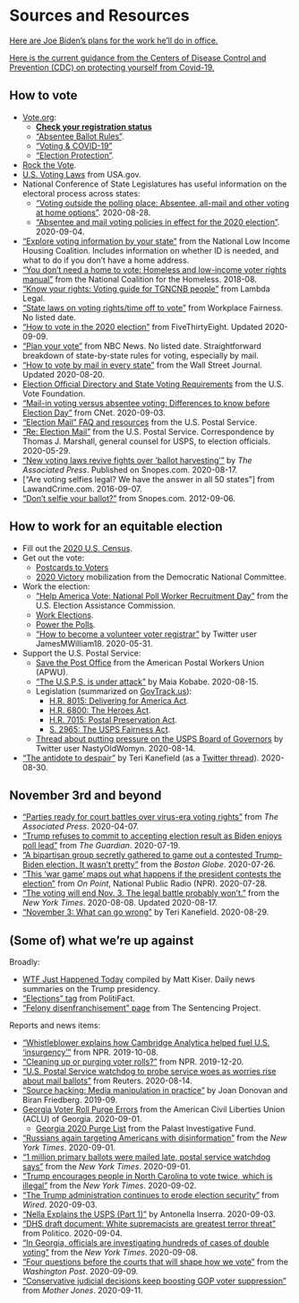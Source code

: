 # Sources and Resources

[Here are Joe Biden’s plans for the work he’ll do in office.](https://joebiden.com/joes-vision/)

[Here is the current guidance from the Centers of Disease Control and Prevention (CDC) on protecting yourself from Covid-19.](https://www.cdc.gov/coronavirus/2019-ncov/prevent-getting-sick/prevention.html)

## How to vote

* [Vote.org](https://www.vote.org):
  * **[Check your registration status](https://www.vote.org/am-i-registered-to-vote/)**
  * [“Absentee Ballot Rules”](https://www.vote.org/absentee-voting-rules/).
  * [“Voting & COVID-19”](https://www.vote.org/covid-19/)
  * [“Election Protection”](https://www.vote.org/election-protection/).
* [Rock the Vote](https://www.rockthevote.org/).
* [U.S. Voting Laws](https://www.usa.gov/voting-laws) from USA.gov.
* National Conference of State Legislatures has useful information on the electoral process across states:
  * [“Voting outside the polling place: Absentee, all-mail and other voting at home options”](https://www.ncsl.org/research/elections-and-campaigns/absentee-and-early-voting.aspx). 2020-08-28.
  * [“Absentee and mail voting policies in effect for the 2020 election”](https://www.ncsl.org/research/elections-and-campaigns/absentee-and-mail-voting-policies-in-effect-for-the-2020-election.aspx). 2020-09-04.
* [“Explore voting information by your state”](https://www.ourhomes-ourvotes.org/voterinformationbystate) from the National Low Income Housing Coalition. Includes information on whether ID is needed, and what to do if you don’t have a home address.
* [“You don’t need a home to vote: Homeless and low-income voter rights manual”](https://nationalhomeless.org/wp-content/uploads/2018/08/2018-Manual_for-web.pdf) from the National Coalition for the Homeless. 2018-08.
* [“Know your rights: Voting guide for TGNCNB people”](https://www.lambdalegal.org/vote) from Lambda Legal.
* [“State laws on voting rights/time off to vote”](https://www.workplacefairness.org/voting-rights-time-off-work) from Workplace Fairness. No listed date.
* [“How to vote in the 2020 election”](https://projects.fivethirtyeight.com/how-to-vote-2020/) from FiveThirtyEight. Updated 2020-09-09.
* [“Plan your vote”](https://www.nbcnews.com/specials/plan-your-vote-state-by-state-guide-voting-by-mail-early-in-person-voting-election/index.html) from NBC News. No listed date. Straightforward breakdown of state-by-state rules for voting, especially by mail.
* [“How to vote by mail in every state”](https://www.wsj.com/articles/how-to-vote-by-mail-in-every-state-11597840923) from the Wall Street Journal. Updated 2020-08-20.
* [Election Official Directory and State Voting Requirements](https://www.usvotefoundation.org/vote/eoddomestic.htm) from the U.S. Vote Foundation.
* [“Mail-in voting versus absentee voting: Differences to know before Election Day”](https://www.cnet.com/how-to/mail-in-voting-versus-absentee-voting-differences-to-know-before-election-day/) from CNet. 2020-09-03.
* [“Election Mail” FAQ and resources](https://about.usps.com/what/government-services/election-mail/) from the U.S. Postal Service.
* [“Re: Election Mail”](https://about.usps.com/newsroom/national-releases/2020/2020-05-29-marshall-to-election-officials-re-election-mail.pdf) from the U.S. Postal Service. Correspondence by Thomas J. Marshall, general counsel for USPS, to election officials. 2020-05-29.
* [“New voting laws revive fights over ‘ballot harvesting’”](https://www.snopes.com/ap/2020/08/17/new-voting-laws-revive-fights-over-ballot-harvesting/) by _The Associated Press_. Published on Snopes.com. 2020-08-17.
* [“Are voting selfies legal? We have the answer in all 50 states”] from LawandCrime.com. 2016-09-07.
* [“Don’t selfie your ballot?”](https://www.snopes.com/fact-check/dont-selfie-your-ballot/) from Snopes.com. 2012-09-06.


## How to work for an equitable election

* Fill out the [2020 U.S. Census](https://my2020census.gov/).
* Get out the vote:
  * [Postcards to Voters](https://postcardstovoters.org/)
  * [2020 Victory](https://www.mobilize.us/2020victory/) mobilization from the Democratic National Committee.
* Work the election:
  * [“Help America Vote: National Poll Worker Recruitment Day”](https://www.eac.gov/help-america-vote) from the U.S. Election Assistance Commission.
  * [Work Elections](https://www.workelections.com/).
  * [Power the Polls](https://www.powerthepolls.org/).
  * [“How to become a volunteer voter registrar”](https://twitter.com/JamesMWilliam18/status/1134487920297910274) by Twitter user JamesMWilliam18. 2020-05-31.
* Support the U.S. Postal Service:
  * [Save the Post Office](https://www.apwu.org/savepostoffice) from the American Postal Workers Union (APWU).
  * [“The U.S.P.S. is under attack”](https://redgoldsparks.tumblr.com/post/626805444003971072/the-usps-is-under-attack-compiled-by-maia-kobabe) by Maia Kobabe. 2020-08-15.
  * Legislation (summarized on [GovTrack.us](https://www.govtrack.us/)):
    * [H.R. 8015: Delivering for America Act](https://www.govtrack.us/congress/bills/116/hr8015).
    * [H.R. 6800: The Heroes Act](https://www.govtrack.us/congress/bills/116/hr6800).
    * [H.R. 7015: Postal Preservation Act](https://www.govtrack.us/congress/bills/116/hr7015).
    * [S. 2965: The USPS Fairness Act](https://www.govtrack.us/congress/bills/116/s2965).
  * [Thread about putting pressure on the USPS Board of Governors](https://twitter.com/NastyOldWomyn/status/1294349964966006788) by Twitter user NastyOldWomyn. 2020-08-14.
* [“The antidote to despair”](https://terikanefield-blog.com/the-antidote-to-despair/) by Teri Kanefield (as a [Twitter thread](https://twitter.com/Teri_Kanefield/status/1300139s973874573312)). 2020-08-30.


## November 3rd and beyond

* [“Parties ready for court battles over virus-era voting rights”](https://apnews.com/71adf90dabe4d6ccab781df75aafd76a) from _The Associated Press_. 2020-04-07.
* [“Trump refuses to commit to accepting election result as Biden enjoys poll lead”](https://www.theguardian.com/us-news/2020/jul/19/trump-joe-biden-coronavirus-polls) from _The Guardian_. 2020-07-19.
* [“A bipartisan group secretly gathered to game out a contested Trump-Biden election. It wasn’t pretty”](https://www.bostonglobe.com/2020/07/25/nation/bipartisan-group-secretly-gathered-game-out-contested-trump-biden-election-it-wasnt-pretty) from the _Boston Globe_. 2020-07-26.
* [“This ‘war game’ maps out what happens if the president contests the election”](https://www.wbur.org/onpoint/2020/07/28/election-war-games-trump-scenario) from _On Point_, National Public Radio (NPR). 2020-07-28.
* [“The voting will end Nov. 3. The legal battle probably won’t.”](https://www.nytimes.com/2020/08/08/us/politics/voting-nov-3-election.html) from the _New York Times_. 2020-08-08. Updated 2020-08-17.
* [“November 3: What can go wrong”](https://terikanefield-blog.com/november-3-what-can-go-wrong-expanded-list/) by Teri Kanefield. 2020-08-29.


## (Some of) what we’re up against

Broadly:

* [WTF Just Happened Today](https://whatthefuckjusthappenedtoday.com/) compiled by Matt Kiser. Daily news summaries on the Trump presidency.
* [“Elections” tag](https://www.politifact.com/elections/) from PolitiFact.
* [“Felony disenfranchisement” page](https://www.sentencingproject.org/issues/felony-disenfranchisement/) from The Sentencing Project.

Reports and news items:

* [“Whistleblower explains how Cambridge Analytica helped fuel U.S. ‘insurgency’”](https://www.npr.org/transcripts/768216311) from NPR. 2019-10-08.
* [“Cleaning up or purging voter rolls?”](https://www.npr.org/2019/12/20/790319853/are-states-purging-or-cleaning-voter-registration-rolls) from NPR. 2019-12-20.
* [“U.S. Postal Service watchdog to probe service woes as worries rise about mail ballots”](https://www.reuters.com/article/us-usa-election-states-idUSKCN25A2M6) from Reuters. 2020-08-14.
* [“Source hacking: Media manipulation in practice”](https://datasociety.net/wp-content/uploads/2019/09/Source-Hacking_Hi-res.pdf) by Joan Donovan and Biran Friedberg. 2019-09.
* [Georgia Voter Roll Purge Errors](https://www.acluga.org/sites/default/files/georgia_voter_roll_purge_errors_report.pdf) from the American Civil Liberties Union (ACLU) of Georgia. 2020-09-01.
  * [Georgia 2020 Purge List](https://www.savemyvote2020.org/georgia-voter-purge-list-2020/) from the Palast Investigative Fund.
* [“Russians again targeting Americans with disinformation”](https://www.nytimes.com/2020/09/01/technology/facebook-russia-disinformation-election.html?smid=tw-share) from the _New York Times_. 2020-09-01.
* [“1 million primary ballots were mailed late, postal service watchdog says”](https://www.nytimes.com/2020/09/01/us/politics/postal-service-late-ballots.html) from the _New York Times_. 2020-09-01.
* [“Trump encourages people in North Carolina to vote twice, which is illegal”](https://www.nytimes.com/2020/09/02/us/politics/trump-people-vote-twice.html) from the _New York Times_. 2020-09-02.
* [“The Trump administration continues to erode election security”](https://www.wired.com/story/trump-election-security-dhs-doj-odni/) from _Wired_. 2020-09-03.
* [“Nella Explains the USPS (Part 1)”](https://www.youtube.com/watch?v=ubBngQtnJOo) by Antonella Inserra. 2020-09-03.
* [“DHS draft document: White supremacists are greatest terror threat”](https://www.politico.com/news/2020/09/04/white-supremacists-terror-threat-dhs-409236) from Politico. 2020-09-04.
* [“In Georgia, officials are investigating hundreds of cases of double voting”](https://www.nytimes.com/2020/09/08/us/politics/georgia-double-voting.html) from the _New York Times_. 2020-09-08.
* [“Four questions before the courts that will shape how we vote”](https://www.washingtonpost.com/politics/2020/09/09/four-questions-courts-are-deciding-that-will-shape-how-we-vote-by-mail-november/) from the _Washington Post_. 2020-09-09.
* [“Conservative judicial decisions keep boosting GOP voter suppression”](https://www.motherjones.com/2020-elections/2020/09/florida-felon-voting-fines/) from _Mother Jones_. 2020-09-11.

